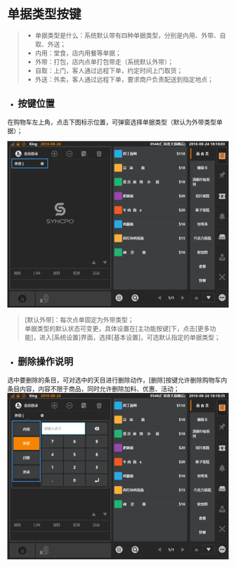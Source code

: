 # 单据类型按键  
> * 单据类型是什么：系统默认带有四种单据类型，分别是内用、外带、自取、外送；  
> * 内用：堂食，店内用餐等单据；  
> * 外带：打包，店内点单打包带走（系统默认外带）；  
> * 自取：上门，客人通过远程下单，约定时间上门取货；
> * 外送：外卖，客人通过远程下单，要求商户负责配送到指定地点；  
  
* ## 按键位置  
在购物车左上角，点击下图标示位置，可弹窗选择单据类型（默认为外带类型单据）；  

![](8.1单据类型.png)
> [默认外带]：每次点单固定为外带类型；  
> 单据类型的默认状态可变更，具体设置在[主功能按键]下，点击[更多功能]，进入[系统设置]界面，选择[基本设置]，可选默认指定的单据类型；

* ## 删除操作说明  
选中要删除的条目，可对选中的天目进行删除动作，[删除]按键允许删除购物车内条目内容，内容不限于商品，同时允许删除加料、优惠、活动；   
![](8.1单据类型-1.png)

  
